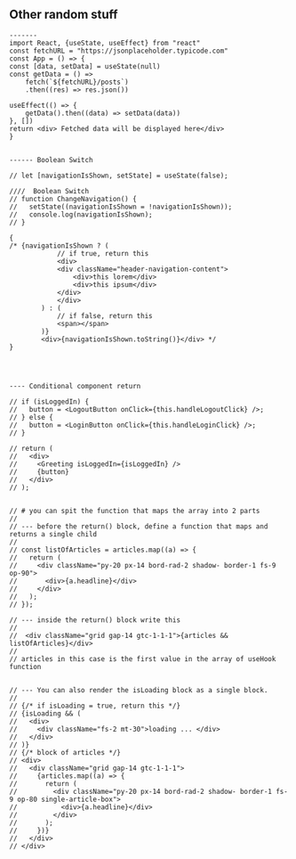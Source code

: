 ## Other random stuff

    -------
    import React, {useState, useEffect} from "react"
    const fetchURL = "https://jsonplaceholder.typicode.com"
    const App = () => {
    const [data, setData] = useState(null)
    const getData = () =>
        fetch(`${fetchURL}/posts`)
        .then((res) => res.json())

    useEffect(() => {
        getData().then((data) => setData(data))
    }, [])
    return <div> Fetched data will be displayed here</div>
    }


    ------ Boolean Switch

    // let [navigationIsShown, setState] = useState(false);

    ////  Boolean Switch
    // function ChangeNavigation() {
    //   setState((navigationIsShown = !navigationIsShown));
    //   console.log(navigationIsShown);
    // }

    {
    /* {navigationIsShown ? (
                // if true, return this
                <div>
                <div className="header-navigation-content">
                    <div>this lorem</div>
                    <div>this ipsum</div>
                </div>
                </div>
            ) : (
                // if false, return this
                <span></span>
            )}
            <div>{navigationIsShown.toString()}</div> */
    }




    ---- Conditional component return

    // if (isLoggedIn) {
    //   button = <LogoutButton onClick={this.handleLogoutClick} />;
    // } else {
    //   button = <LoginButton onClick={this.handleLoginClick} />;
    // }

    // return (
    //   <div>
    //     <Greeting isLoggedIn={isLoggedIn} />
    //     {button}
    //   </div>
    // );


    // # you can spit the function that maps the array into 2 parts
    //
    // --- before the return() block, define a function that maps and returns a single child
    //
    // const listOfArticles = articles.map((a) => {
    //   return (
    //     <div className="py-20 px-14 bord-rad-2 shadow- border-1 fs-9 op-90">
    //       <div>{a.headline}</div>
    //     </div>
    //   );
    // });

    // --- inside the return() block write this
    //
    //  <div className="grid gap-14 gtc-1-1-1">{articles && listOfArticles}</div>
    //
    // articles in this case is the first value in the array of useHook function


    // --- You can also render the isLoading block as a single block.
    //
    // {/* if isLoading = true, return this */}
    // {isLoading && (
    //   <div>
    //     <div className="fs-2 mt-30">loading ... </div>
    //   </div>
    // )}
    // {/* block of articles */}
    // <div>
    //   <div className="grid gap-14 gtc-1-1-1">
    //     {articles.map((a) => {
    //       return (
    //         <div className="py-20 px-14 bord-rad-2 shadow- border-1 fs-9 op-80 single-article-box">
    //           <div>{a.headline}</div>
    //         </div>
    //       );
    //     })}
    //   </div>
    // </div>
